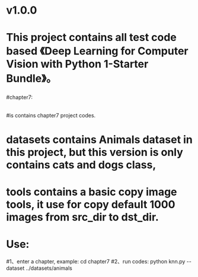 
###
#   v1.0.0
###
# This project contains all test code based 《Deep Learning for Computer Vision with Python 1-Starter Bundle》。

#####
#chapter7:
######

#is contains chapter7 project codes.
# datasets contains Animals dataset in this project, but this version is only contains cats and dogs class,
# tools contains a basic copy image tools, it use for copy default 1000 images from src_dir to dst_dir.

# Use:
#1、enter a chapter, example: cd chapter7
#2、run codes: python knn.py --dataset ../datasets/animals
